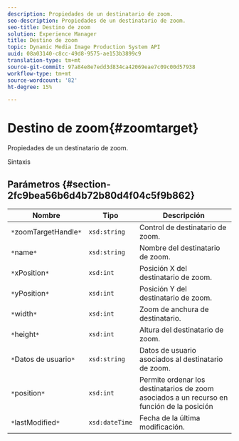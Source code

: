 ```yaml
---
description: Propiedades de un destinatario de zoom.
seo-description: Propiedades de un destinatario de zoom.
seo-title: Destino de zoom
solution: Experience Manager
title: Destino de zoom
topic: Dynamic Media Image Production System API
uuid: 08a03140-c8cc-49d8-9575-ae153b3899c9
translation-type: tm+mt
source-git-commit: 97a84e8e7edd3d834ca42069eae7c09c00d57938
workflow-type: tm+mt
source-wordcount: '82'
ht-degree: 15%

---
```



# Destino de zoom{#zoomtarget}

Propiedades de un destinatario de zoom.

Sintaxis

## Parámetros {#section-2fc9bea56b6d4b72b80d4f04c5f9b862}

| Nombre | Tipo | Descripción |
|---|---|---|
| `*`zoomTargetHandle`*` | `xsd:string` | Control de destinatario de zoom. |
| `*`name`*` | `xsd:string` | Nombre del destinatario de zoom. |
| `*`xPosition`*` | `xsd:int` | Posición X del destinatario de zoom. |
| `*`yPosition`*` | `xsd:int` | Posición Y del destinatario de zoom. |
| `*`width`*` | `xsd:int` | Zoom de anchura de destinatario. |
| `*`height`*` | `xsd:int` | Altura del destinatario de zoom. |
| `*`Datos de usuario`*` | `xsd:string` | Datos de usuario asociados al destinatario de zoom. |
| `*`position`*` | `xsd:int` | Permite ordenar los destinatarios de zoom asociados a un recurso en función de la posición |
| `*`lastModified`*` | `xsd:dateTime` | Fecha de la última modificación. |

